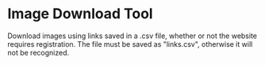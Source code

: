 
# Image Download Tool

Download images using links saved in a .csv file, whether or not the website requires registration. The file must be saved as "links.csv", otherwise it will not be recognized.
